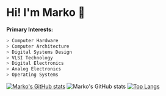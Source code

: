 # Hi! I'm Marko 👋
**Primary Interests:**
```verilog
> Computer Hardware
> Computer Architecture
> Digital Systems Design
> VLSI Technology
> Digital Electronics
> Analog Electronics
> Operating Systems
```
[![Marko's GitHub stats](https://github-readme-stats.vercel.app/api?username=markociricilic)](https://github.com/markociricilic/github-readme-stats)
![Marko's GitHub stats](https://github-readme-stats.vercel.app/api?username=markociricilic&show_icons=true&theme=merko)
[![Top Langs](https://github-readme-stats.vercel.app/api/top-langs/?username=markociricilic&hide=stata,matlab,swig,makefile&layout=donut&theme=merko)](https://github.com/markociricilic/github-readme-stats)
